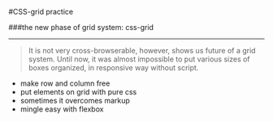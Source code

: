 #CSS-grid practice

###the new phase of grid system: css-grid

-------
>It is not very cross-browserable, however, shows us future of a grid system. Until now, it was almost impossible to put various sizes of boxes organized, in responsive way without script.

* make row and column free
* put elements on grid with pure css
* sometimes it overcomes markup
* mingle easy with flexbox